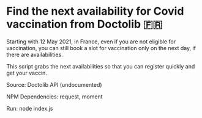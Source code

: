 # Find the next availability for Covid vaccination from Doctolib 🇫🇷

Starting with 12 May 2021, in France, even if you are not eligible for vaccination, you can still book a slot for vaccination only on the next day, if there are availabilities.

This script grabs the next availabilities so that you can register quickly and get your vaccin.

Source: Doctolib API (undocumented)

NPM Dependencies: request, moment

Run: node index.js
